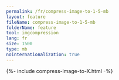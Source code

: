 ```yaml
---
permalink: /fr/compress-image-to-1-5-mb
layout: feature
fileName: compress-image-to-1-5-mb
folderName: feature
tool: imgcompression
lang: fr
size: 1500
type: mb
nointernationalization: true
---
```

{%- include compress-image-to-X.html -%}       
